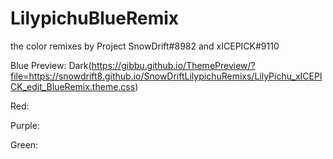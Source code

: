 # LilypichuBlueRemix
the color remixes by Project SnowDrift#8982 and xICEPICK#9110

Blue Preview: Dark(https://gibbu.github.io/ThemePreview/?file=https://snowdrift8.github.io/SnowDriftLilypichuRemixs/LilyPichu_xICEPICK_edit_BlueRemix.theme.css)

Red: 

Purple: 

Green: 
